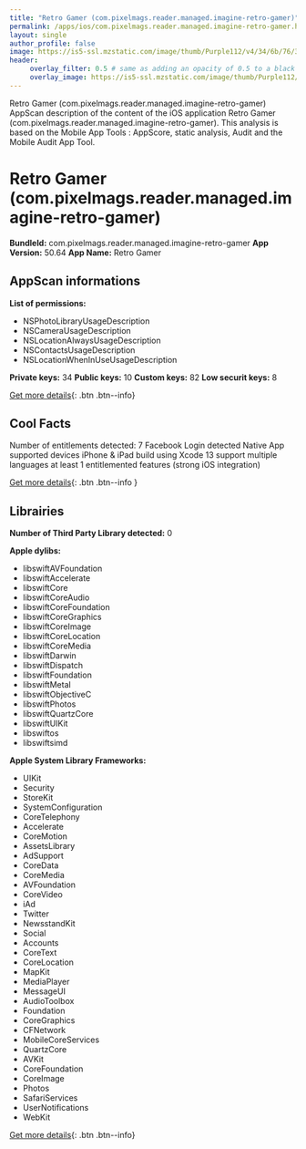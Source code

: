 ```yaml
---
title: "Retro Gamer (com.pixelmags.reader.managed.imagine-retro-gamer)"
permalink: /apps/ios/com.pixelmags.reader.managed.imagine-retro-gamer.html
layout: single
author_profile: false
image: https://is5-ssl.mzstatic.com/image/thumb/Purple112/v4/34/6b/76/346b766a-3ab1-95df-ab15-b12515726627/AppIcon-0-0-1x_U007emarketing-0-0-0-7-0-0-sRGB-0-0-0-GLES2_U002c0-512MB-85-220-0-0.png/512x512bb.jpg
header: 
     overlay_filter: 0.5 # same as adding an opacity of 0.5 to a black background
     overlay_image: https://is5-ssl.mzstatic.com/image/thumb/Purple112/v4/34/6b/76/346b766a-3ab1-95df-ab15-b12515726627/AppIcon-0-0-1x_U007emarketing-0-0-0-7-0-0-sRGB-0-0-0-GLES2_U002c0-512MB-85-220-0-0.png/512x512bb.jpg
---
```

Retro Gamer (com.pixelmags.reader.managed.imagine-retro-gamer) AppScan description of the content of the iOS application Retro Gamer (com.pixelmags.reader.managed.imagine-retro-gamer). This analysis is based on the Mobile App Tools : AppScore, static analysis, Audit and the Mobile Audit App Tool.

# Retro Gamer (com.pixelmags.reader.managed.imagine-retro-gamer)

**BundleId:** com.pixelmags.reader.managed.imagine-retro-gamer
**App Version:** 50.64
**App Name:** Retro Gamer


## AppScan informations 

**List of permissions:** 
- NSPhotoLibraryUsageDescription
- NSCameraUsageDescription
- NSLocationAlwaysUsageDescription
- NSContactsUsageDescription
- NSLocationWhenInUseUsageDescription
  
  
**Private keys:** 34
**Public keys:** 10
**Custom keys:** 82
**Low securit keys:** 8
  
[Get more details](/pricing.html){: .btn .btn--info}

## Cool Facts

Number of entitlements detected: 7
Facebook Login detected
Native App
supported devices iPhone & iPad
build using Xcode 13
support multiple languages
at least 1 entitlemented features (strong iOS integration)
  
[Get more details](/pricing.html){: .btn .btn--info }

## Librairies 
**Number of Third Party Library detected:** 0


**Apple dylibs:**
- libswiftAVFoundation
- libswiftAccelerate
- libswiftCore
- libswiftCoreAudio
- libswiftCoreFoundation
- libswiftCoreGraphics
- libswiftCoreImage
- libswiftCoreLocation
- libswiftCoreMedia
- libswiftDarwin
- libswiftDispatch
- libswiftFoundation
- libswiftMetal
- libswiftObjectiveC
- libswiftPhotos
- libswiftQuartzCore
- libswiftUIKit
- libswiftos
- libswiftsimd


**Apple System Library Frameworks:**
- UIKit
- Security
- StoreKit
- SystemConfiguration
- CoreTelephony
- Accelerate
- CoreMotion
- AssetsLibrary
- AdSupport
- CoreData
- CoreMedia
- AVFoundation
- CoreVideo
- iAd
- Twitter
- NewsstandKit
- Social
- Accounts
- CoreText
- CoreLocation
- MapKit
- MediaPlayer
- MessageUI
- AudioToolbox
- Foundation
- CoreGraphics
- CFNetwork
- MobileCoreServices
- QuartzCore
- AVKit
- CoreFoundation
- CoreImage
- Photos
- SafariServices
- UserNotifications
- WebKit


  
[Get more details](/pricing.html){: .btn .btn--info}


